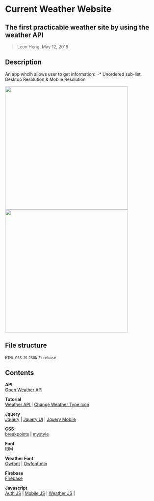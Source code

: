 # Current Weather Website 
## The first practicable weather site by using the weather API
> Leon Heng, May 12, 2018
## Description
An app whcih allows user to get information:
⋅⋅* Unordered sub-list.
Desktop Resolution & Mobile Resolution

<img src="https://www.fstyle67.com/Fstyle67/m14_img/01.png" height="400px"> <img src="https://www.fstyle67.com/Fstyle67/m14_img/02.png" height="400px">


## File structure
`HTML` `CSS` `JS` `JSON` `Firebase`
## Contents 
<b>API</b><br>
<a href="https://openweathermap.org/api"> Open Weather API </a>

<b>Tutorial</b><br>
<a href="https://www.youtube.com/watch?v=KT6Jaxl0JM4&t=850ss"> Weather API </a> |
<a href="https://websygen.github.io/owfont/"> Change Weather Type Icon </a>

<b>Jquery</b><br>
  <a href="https://code.jquery.com/jquery-1.12.4.js">Jquery</a> |
  <a href="https://code.jquery.com/ui/1.12.1/jquery-ui.js">Jquery UI</a> |
  <a href="https://code.jquery.com/mobile/1.4.5/jquery.mobile-1.4.5.min.css">Jquery Mobile</a> 

<b>CSS</b><br>
  <a href="https://github.com/LeonYFH/Current_Weather/blob/master/mid013/css/breakpoint.css">breakpoints</a> |
  <a href="https://github.com/LeonYFH/Current_Weather/blob/master/mid013/css/mystyle.css">mystyle</a>

<b>Font</b><br>
  <a href="https://fonts.googleapis.com/css?family=IBM+Plex+Sans">IBM</a>

<b>Weather Font</b><br>
  <a href="https://github.com/LeonYFH/Current_Weather/blob/master/mid013/css/owfont-regular.css">Owfont</a> |
  <a href="https://github.com/LeonYFH/Current_Weather/blob/master/mid013/css/owfont-regular.min.css">Owfont.min</a>

<b>Firebase</b><br>
  <a href="https://www.gstatic.com/firebasejs/4.12.1/firebase.js">Firebase</a>
  
<b>Javascript</b><br>
  <a href="https://github.com/LeonYFH/Current_Weather/blob/master/mid013/js/auth.js">Auth JS</a> |
  <a href="https://github.com/LeonYFH/Current_Weather/blob/master/mid013/js/mobile.js">Mobile JS</a> |
  <a href="https://github.com/LeonYFH/Current_Weather/blob/master/mid013/js/weather.js">Weather JS</a> |
